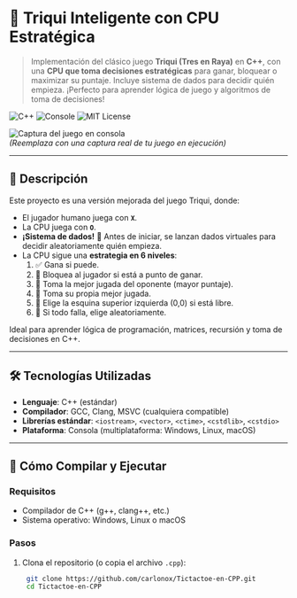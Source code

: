 # 🎲 Triqui Inteligente con CPU Estratégica

> Implementación del clásico juego **Triqui (Tres en Raya)** en **C++**, con una **CPU que toma decisiones estratégicas** para ganar, bloquear o maximizar su puntaje. Incluye sistema de dados para decidir quién empieza. ¡Perfecto para aprender lógica de juego y algoritmos de toma de decisiones!

![C++](https://img.shields.io/badge/C%2B%2B-00599C?style=for-the-badge&logo=c%2B%2B&logoColor=white)
![Console](https://img.shields.io/badge/Consola-Texto%20%F0%9F%96%A5-333333?style=for-the-badge)
![MIT License](https://img.shields.io/badge/License-MIT-green?style=for-the-badge)

![Captura del juego en consola](https://via.placeholder.com/600x300/2c3e50/ffffff?text=Triqui+C%2B%2B+en+Consola)  
*(Reemplaza con una captura real de tu juego en ejecución)*

---

## 📌 Descripción

Este proyecto es una versión mejorada del juego Triqui, donde:
- El jugador humano juega con **`X`**.
- La CPU juega con **`O`**.
- **¡Sistema de dados!** 🎲 Antes de iniciar, se lanzan dados virtuales para decidir aleatoriamente quién empieza.
- La CPU sigue una **estrategia en 6 niveles**:
  1. ✅ Gana si puede.
  2. 🚫 Bloquea al jugador si está a punto de ganar.
  3. 🎯 Toma la mejor jugada del oponente (mayor puntaje).
  4. 🧠 Toma su propia mejor jugada.
  5. 🎯 Elige la esquina superior izquierda (0,0) si está libre.
  6. 🎲 Si todo falla, elige aleatoriamente.

Ideal para aprender lógica de programación, matrices, recursión y toma de decisiones en C++.

---

## 🛠️ Tecnologías Utilizadas

- **Lenguaje**: C++ (estándar)
- **Compilador**: GCC, Clang, MSVC (cualquiera compatible)
- **Librerías estándar**: `<iostream>`, `<vector>`, `<ctime>`, `<cstdlib>`, `<cstdio>`
- **Plataforma**: Consola (multiplataforma: Windows, Linux, macOS)

---

## 🚀 Cómo Compilar y Ejecutar

### Requisitos
- Compilador de C++ (g++, clang++, etc.)
- Sistema operativo: Windows, Linux o macOS

### Pasos

1. Clona el repositorio (o copia el archivo `.cpp`):
   ```bash
    git clone https://github.com/carlonox/Tictactoe-en-CPP.git
    cd Tictactoe-en-CPP
